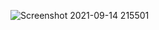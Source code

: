 
![Screenshot 2021-09-14 215501](https://user-images.githubusercontent.com/86884247/136899970-4cf47254-298e-47b8-9121-eec1d1afd80d.jpg)
